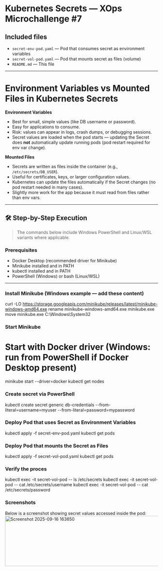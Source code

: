 # Kubernetes Secrets — XOps Microchallenge #7

## Included files
- `secret-env-pod.yaml` — Pod that consumes secret as environment variables
- `secret-vol-pod.yaml` — Pod that mounts secret as files (volume)
- `README.md` — This file

---

# Environment Variables vs Mounted Files in Kubernetes Secrets

**Environment Variables**
- Best for small, simple values (like DB username or password).
- Easy for applications to consume.
- Risk: values can appear in logs, crash dumps, or debugging sessions.
- Secret values are loaded when the pod starts — updating the Secret does **not** automatically update running pods (pod restart required for env var change).

**Mounted Files**
- Secrets are written as files inside the container (e.g., `/etc/secrets/DB_USER`).
- Useful for certificates, keys, or larger configuration values.
- Kubernetes can update the files automatically if the Secret changes (no pod restart needed in many cases).
- Slightly more work for the app because it must read from files rather than env vars.

---

## 🛠️ Step-by-Step Execution

> The commands below include Windows PowerShell and Linux/WSL variants where applicable.

### Prerequisites
- Docker Desktop (recommended driver for Minikube)
- Minikube installed and in PATH
- kubectl installed and in PATH
- PowerShell (Windows) or bash (Linux/WSL)

---

### Install Minikube (Windows example — add these content)
curl -LO https://storage.googleapis.com/minikube/releases/latest/minikube-windows-amd64.exe
rename minikube-windows-amd64.exe minikube.exe
move minikube.exe C:\Windows\System32

### Start Minikube
# Start with Docker driver (Windows: run from PowerShell if Docker Desktop present)
minikube start --driver=docker
kubectl get nodes

### Create secret via PowerShell 
kubectl create secret generic db-credentials --from-literal=username=myuser --from-literal=password=mypassword

### Deploy Pod that uses Secret as Environment Variables
kubectl apply -f secret-env-pod.yaml
kubectl get pods

### Deploy Pod that mounts the Secret as Files
kubectl apply -f secret-vol-pod.yaml
kubectl get pods

### Verify the proces
kubectl exec -it secret-vol-pod -- ls /etc/secrets
kubectl exec -it secret-vol-pod -- cat /etc/secrets/username
kubectl exec -it secret-vol-pod -- cat /etc/secrets/password

### Screenshots
Below is a screenshot showing secret values accessed inside the pod:
<img width="969" height="165" alt="Screenshot 2025-09-16 163650" src="https://github.com/user-attachments/assets/6f5d865d-90e9-45c8-bf9d-f48cdd4bdc6d" />




